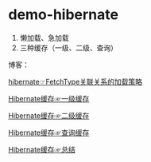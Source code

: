 # demo-hibernate

1. 懒加载、急加载
2. 三种缓存（一级、二级、查询）
 
博客：

[hibernate☞FetchType关联关系的加载策略](#http://blog.csdn.net/king624498030/article/details/47295573)

[Hibernate缓存☞一级缓存 ](#http://blog.csdn.net/king624498030/article/details/47301431)

[Hibernate缓存☞二级缓存 ](#http://blog.csdn.net/king624498030/article/details/47301443)

[Hibernate缓存☞查询缓存 ](#http://blog.csdn.net/king624498030/article/details/47301451)

[Hibernate缓存☞总结 ](#http://blog.csdn.net/king624498030/article/details/47301455)



